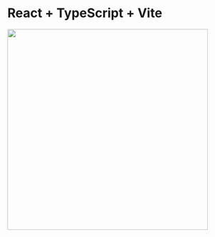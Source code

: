 # React + TypeScript + Vite

<img width="450px;" src="https://github.com/RaamVijith/teoNeko-website/blob/main/src/assets/project%20TeoNeko.png?raw=true"/>
